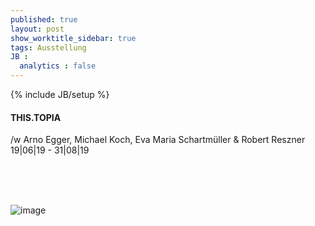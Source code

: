 ```yaml
---
published: true
layout: post
show_worktitle_sidebar: true
tags: Ausstellung
JB :
  analytics : false
---
```


{% include JB/setup %}



<p>
<h4>THIS.TOPIA</h4>
/w Arno Egger, Michael Koch, Eva Maria Schartmüller & Robert Reszner<br />
19|06|19 - 31|08|19
<br /><br />

<br /><br />
</p><p>
<img src="{{ site.url }}/images/thistopia.jpg" alt="image">
</p>